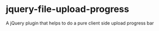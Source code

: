 jquery-file-upload-progress
===========================

A jQuery plugin that helps to do a pure client side upload progress bar